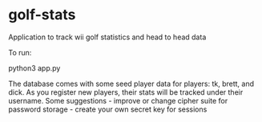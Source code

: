 # golf-stats
Application to track wii golf statistics and head to head data

To run:

python3 app.py

The database comes with some seed player data for players: tk, brett, and dick.  As you register new players, their stats will be tracked under their username.
Some suggestions - improve or change cipher suite for password storage
                 - create your own secret key for sessions

